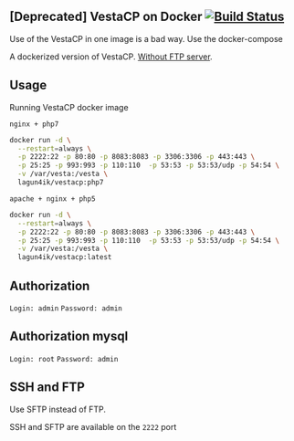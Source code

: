 [Deprecated] VestaCP on Docker [![Build Status](https://travis-ci.org/lagun4ik/dockerizedVestaCP.svg?branch=master)](https://travis-ci.org/lagun4ik/dockerizedVestaCP)
----

Use of the VestaCP in one image is a bad way. Use the docker-compose

A dockerized version of VestaCP. [Without FTP server](#ssh-and-ftp).

## Usage

Running VestaCP docker image

`nginx + php7`
```bash
docker run -d \
  --restart=always \
  -p 2222:22 -p 80:80 -p 8083:8083 -p 3306:3306 -p 443:443 \
  -p 25:25 -p 993:993 -p 110:110  -p 53:53 -p 53:53/udp -p 54:54 \
  -v /var/vesta:/vesta \
  lagun4ik/vestacp:php7
```

`apache + nginx + php5`
```bash
docker run -d \
  --restart=always \
  -p 2222:22 -p 80:80 -p 8083:8083 -p 3306:3306 -p 443:443 \
  -p 25:25 -p 993:993 -p 110:110  -p 53:53 -p 53:53/udp -p 54:54 \
  -v /var/vesta:/vesta \
  lagun4ik/vestacp:latest
```



## Authorization

`Login: admin`
`Password: admin`

## Authorization mysql

`Login: root`
`Password: admin`

## SSH and FTP

Use SFTP instead of FTP.

SSH and SFTP are available on the `2222` port
